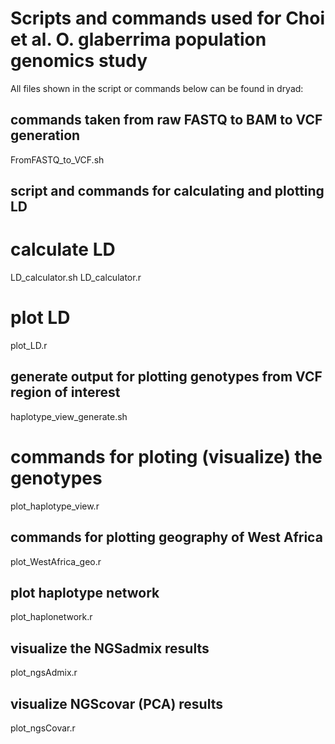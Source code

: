 # Scripts and commands used for Choi et al. O. glaberrima population genomics study
All files shown in the script or commands below can be found in dryad:

## commands taken from raw FASTQ to BAM to VCF generation
FromFASTQ_to_VCF.sh

## script and commands for calculating and plotting LD
# calculate LD
LD_calculator.sh
LD_calculator.r
# plot LD
plot_LD.r

## generate output for plotting genotypes from VCF region of interest
haplotype_view_generate.sh
# commands for ploting (visualize) the genotypes
plot_haplotype_view.r

## commands for plotting geography of West Africa
plot_WestAfrica_geo.r

## plot haplotype network
plot_haplonetwork.r

## visualize the NGSadmix results
plot_ngsAdmix.r

## visualize NGScovar (PCA) results
plot_ngsCovar.r
